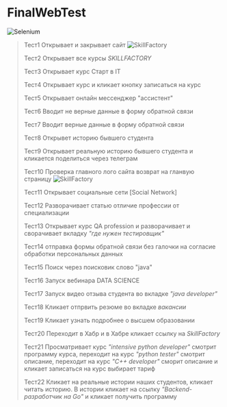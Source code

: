 # FinalWebTest
![Selenium]([https://https://piperlink.com/media/techs/selenium_logo_large.png](https://img-blog.csdnimg.cn/img_convert/76925e64f5140c4db402d8519e47d6e1.png))
>Тест1 Открывает и закрывает сайт ![SkillFactory](https://static.tildacdn.com/tild3934-3832-4738-a665-646331376534/SF_MRG_-_black.svg)
>>
>Тест2 Открывает все курсы *SKILLFACTORY*
>>
>Тест3 Открывает курс Старт в IT
>>
>Тест4 Открывает курс и кликает кнопку записаться на курс 
>>
>Тест5 Открывает онлайн мессенджер "ассистент" 
>>
>Тест6 Вводит не верные данные в форму обратной связи
>>
>Тест7 Вводит верные данные в форму обратной связи
>>
>Тест8 Открывет историю бывшего студента
>>
>Тест9 Открывает реальную историю бывшего студента и кликается поделиться через телеграм
>>
>Тест10 Проверка главного лого сайта возврат на гланвую страницу ![SkillFactory](https://static.tildacdn.com/tild3934-3832-4738-a665-646331376534/SF_MRG_-_black.svg)
>>
>Тест11 Открывает социальные сети [Social Network]
>>
>Тест12 Разворачивает статью отличие профессии от специализации
>>
>Тест13 Открывает курс QA profession и разворачивает и сворачивает вкладку *"где нужен тестировщик"* 
>>
>Тест14 отправка формы обратной связи без галочки на согласие обработки персональных данных
>>
>Тест15 Поиск через поисковик слово "java" 
>>
>Тест16 Запуск вебинара DATA SCIENCE
>>
>Тест17 Запуск видео отзыва студента во вкладке *"java developer"*
>>
>Тест18 Кликает отпрвить резюме во вкладке *вакансии*
>>
>Тест19 Кликает узнать подробнее о высшем образовании 
>>
>Тест20 Переходит в Хабр и в Хабре кликает ссылку на *SkillFactory*
>>
>Тест21 Просматривает курс *"intensive python developer"* смотрит программу курса, переходит на курс *"python tester"* смотрит описание, переходит на курс *"C++ developer"* сморит описание и кликает записаться на курс выбирает тариф
>>
>Тест22 Кликает на реальные истории наших студентов, кликает читать историю. В истории кликает на ссылку *"Backend-разработчик на Go"* и кликает получить программу
